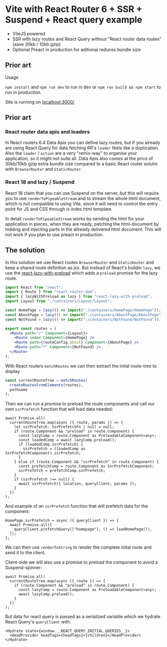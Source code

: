 # Vite with React Router 6 + SSR + Suspend + React query example

- ViteJS powered
- SSR with lazy routes and React Query without "React router data routes" (save 30kb / 10kb gzip)
- Optional Preact in production for aditional reduces bundle size

## Prior art

Usage

`npm install` and `npm run dev` to run in dev or `npm run build && npm start` to run in production.

Site is running on [localhost:3000/](http://localhost:3000/)

## Prior art

### React router data apis and loaders

In React routers 6.4 Data Apis you can define lazy routes, but if you already are using React Query for data fetching RR's `loader` feels like a duplication. Also the `loader` / `action` are a very "remix-way" to organise your application, so it might not suite all. Data Apis also comes at the price of 30kb/10kb gzip extra bundle size compared to a basic React router solutin with `BrowserRouter` and `StaticRouter`.

### React 18 and lazy / Suspend

React 18 claim that you can use Suspend on the server, but this will require you to use `renderToPipeableStream` and to stream the whole html document, which is not compatible to using Vite, since it will need to control the entry point for JS and CSS through is index.html template.

In detail `renderToPipeableStream` works by sending the html for your application in pieces, when they are ready, patching the html-document by hidding and injecting parts in the allready delivered html document. This will not work if you plan to use preact in production.

## The solution

In this solution we use React routes `BrowserRouter` and `StaticRouter` and keep a shared route definition as jsx. But instead of React's buildin `lazy`, we use the [react-lazy-with-preload](https://www.npmjs.com/package/react-lazy-with-preload) which adds a `preload` promise for the lazy route.

```jsx
import React from "react";
import { Route } from "react-router-dom";
import { lazyWithPreload as lazy } from "react-lazy-with-preload";
import Layout from "./containers/Layout/Layout";

const HomePage = lazy(() => import("./containers/HomePage/HomePage"));
const AboutPage = lazy(() => import("./containers/AboutPage/AboutPage"));
const NotFound = lazy(() => import("./containers/NotFound/NotFound"));

export const routes = (
  <Route path="/" Component={Layout}>
    <Route index Component={HomePage} />
    <Route path={routeConfig.about} Component={AboutPage} />
    <Route path="*" Component={NotFound} />
  </Route>
);
```

With React routers `matchRoutes` we can then extract the inital route-tree to display

```jsx
const currentRouteTree = matchRoutes(
  createRoutesFromElements(routes),
  pathname
);
```

Then we can run a promise to preload the route components and call our own `ssrPrefetch` function that will load data needed:

```tsx
await Promise.all(
  currentRouteTree.map(async ({ route, params }) => {
    let ssrPrefetch: SsrPrefetchFn | null = null;
    if (route.Component && "preload" in route.Component) {
      const lazyComp = route.Component as PreloadableComponent<any>;
      const loadedComp = await lazyComp.preload();
      if (loadedComp.ssrPrefetch) {
        ssrPrefetch = (loadedComp as SsrPrefetchComponent).ssrPrefetch;
      }
    } else if (route.Component && "ssrPrefetch" in route.Component) {
      const prefetchComp = route.Component as SsrPrefetchComponent;
      ssrPrefetch = prefetchComp.ssrPrefetch;
    }
    if (ssrPrefetch !== null) {
      await ssrPrefetch({ location, queryClient, params });
    }
  })
);
```

And example of an `ssrPrefetch` function that will prefetch data for the component:

```tsx
HomePage.ssrPrefetch = async ({ queryClient }) => {
  await Promise.all([
    queryClient.prefetchQuery(["homepage"], () => loadHomePage()),
  ]);
};
```

We can then use `renderToString` to render the complete inital route and send it to the client.

Client-side we will also use a promise to preload the component to avoid a Suspend-spinner:

```tsx
await Promise.all(
  currentRouteTree.map(async ({ route }) => {
    if (route.Component && "preload" in route.Component) {
      const lazyComp = route.Component as PreloadableComponent<any>;
      await lazyComp.preload();
    }
  })
);
```

But data for react query is passed as a serialized variable which we hydrate React Query's `queryClient` with.

```tsx
<Hydrate state={window.__REACT_QUERY_INITIAL_QUERIES__}>
  <HeadProvider headTags={headTags}>{children}</HeadProvider>
</Hydrate>
```
